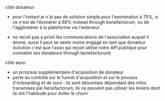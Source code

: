 côté donateur:

- pour l'instant je n'ai pas de solution simple pour l'exonération à 75%, si ce n'est de l'éxonérer à 66% instead through benefactorum, ou de l'agglomérer à la plateforme via l'exterieur.

- ne recoit pas a priori les communications de l'association auquel il donne; aussi il peut se sentir moins engagé en tant que donateur (solution c'est que l'asso qui reçoit utilise notre API publique pour connaitre ses donateurs through benefactorum)

côté asso:

- un prrocess supplémentaire d'acquisition de donateur
- perte du contrôle sur le funnel d'acquisition et sur le process d'onboarding et de suivi : ils sont désormais dépendant des infos transmises par benefactorum, ils ne peuvent pas utiliser les leviers dont ils ont l'habitude pour éviter le churn
